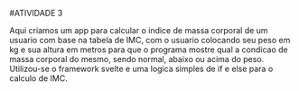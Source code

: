 #ATIVIDADE 3

Aqui criamos um app para calcular o indice de massa corporal de um usuario com base na tabela de IMC, com o usuario colocando seu peso em kg e sua altura em metros para que o programa mostre qual a condicao de massa corporal do mesmo, sendo normal, abaixo ou acima do peso.
Utilizou-se o framework svelte e uma logica simples de if e else para o calculo de IMC.



